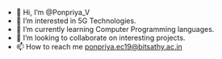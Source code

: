 - 👋 Hi, I’m @Ponpriya_V
- 👀 I’m interested in 5G Technologies.
- 🌱 I’m currently learning Computer Programming languages.
- 💞️ I’m looking to collaborate on interesting projects.
- 📫 How to reach me ponpriya.ec19@bitsathy.ac.in

